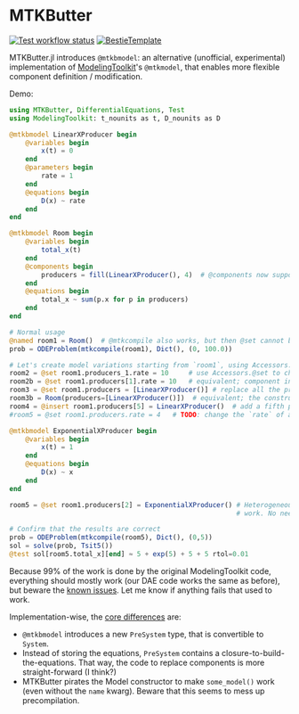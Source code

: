 # MTKButter

[![Test workflow status](https://github.com/cstjean/MTKButter.jl/actions/workflows/Test.yml/badge.svg?branch=main)](https://github.com/cstjean/MTKButter.jl/actions/workflows/Test.yml?query=branch%3Amain)
[![BestieTemplate](https://img.shields.io/endpoint?url=https://raw.githubusercontent.com/JuliaBesties/BestieTemplate.jl/main/docs/src/assets/badge.json)](https://github.com/JuliaBesties/BestieTemplate.jl)

MTKButter.jl introduces `@mtkbmodel`: an alternative (unofficial, experimental) implementation of [ModelingToolkit](https://github.com/SciML/ModelingToolkit.jl)'s `@mtkmodel`, that enables more flexible component definition / modification.

Demo:

```julia
using MTKButter, DifferentialEquations, Test
using ModelingToolkit: t_nounits as t, D_nounits as D

@mtkbmodel LinearXProducer begin
    @variables begin
        x(t) = 0
    end
    @parameters begin
        rate = 1
    end
    @equations begin
        D(x) ~ rate
    end
end

@mtkbmodel Room begin
    @variables begin
        total_x(t)
    end
    @components begin
        producers = fill(LinearXProducer(), 4)  # @components now supports arbitrary Julia code
    end
    @equations begin
        total_x ~ sum(p.x for p in producers)
    end
end

# Normal usage
@named room1 = Room()  # @mtkcompile also works, but then @set cannot be used afterwards
prob = ODEProblem(mtkcompile(room1), Dict(), (0, 100.0))

# Let's create model variations starting from `room1`, using Accessors.jl.
room2 = @set room1.producers_1.rate = 10     # use Accessors.@set to change a parameter
room2b = @set room1.producers[1].rate = 10   # equivalent; component indexing works correctly
room3 = @set room1.producers = [LinearXProducer()] # replace all the producers with a single one
room3b = Room(producers=[LinearXProducer()])  # equivalent; the constructor can specify components
room4 = @insert room1.producers[5] = LinearXProducer()  # add a fifth producer
#room5 = @set room1.producers.rate = 4   # TODO: change the `rate` of all producers at once

@mtkbmodel ExponentialXProducer begin
    @variables begin
        x(t) = 1
    end
    @equations begin
        D(x) ~ x
    end
end

room5 = @set room1.producers[2] = ExponentialXProducer() # Heterogeneous component vectors also
                                                         # work. No need for an interface.

# Confirm that the results are correct
prob = ODEProblem(mtkcompile(room5), Dict(), (0,5))
sol = solve(prob, Tsit5())
@test sol[room5.total_x][end] ≈ 5 + exp(5) + 5 + 5 rtol=0.01
```

Because 99% of the work is done by the original ModelingToolkit code, everything should mostly work
(our DAE code works the same as before), but beware the
[known issues](https://github.com/cstjean/MTKButter.jl/issues). Let me know if anything fails
that used to work.

Implementation-wise, the
[core differences](https://github.com/cstjean/MTKButter.jl/blob/master/src/bmodel.jl) are:
 - `@mtkbmodel` introduces a new `PreSystem` type, that is convertible to `System`.
 - Instead of storing the equations, `PreSystem` contains a closure-to-build-the-equations.
   That way, the code to replace components is more straight-forward (I think?)
 - MTKButter pirates the Model constructor to make `some_model()` work (even without the `name`
   kwarg).  Beware that this seems to mess up precompilation.